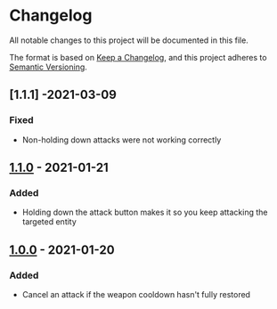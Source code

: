 # Changelog
All notable changes to this project will be documented in this file.

The format is based on [Keep a Changelog](https://keepachangelog.com/en/1.0.0/),
and this project adheres to [Semantic Versioning](https://semver.org/spec/v2.0.0.html).

## [1.1.1] -2021-03-09
### Fixed
- Non-holding down attacks were not working correctly

## [1.1.0] - 2021-01-21
### Added
- Holding down the attack button makes it so you keep attacking the targeted entity

## [1.0.0] - 2021-01-20
### Added
- Cancel an attack if the weapon cooldown hasn't fully restored

[1.1.0]: https://github.com/florensie/no-weak-attack/compare/v1.0.0..v1.1.0
[1.0.0]: https://github.com/florensie/no-weak-attack/releases/tag/v1.0.0
